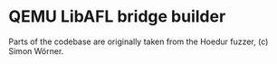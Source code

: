 # QEMU LibAFL bridge builder

Parts of the codebase are originally taken from the Hoedur fuzzer, (c) Simon Wörner.
